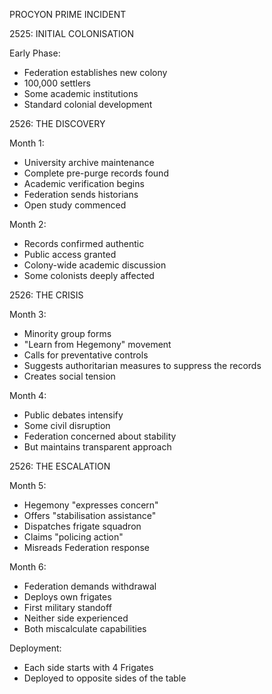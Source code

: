 PROCYON PRIME INCIDENT

2525: INITIAL COLONISATION

Early Phase:
- Federation establishes new colony
- 100,000 settlers
- Some academic institutions
- Standard colonial development

2526: THE DISCOVERY

Month 1:
- University archive maintenance
- Complete pre-purge records found
- Academic verification begins
- Federation sends historians
- Open study commenced

Month 2:
- Records confirmed authentic
- Public access granted
- Colony-wide academic discussion
- Some colonists deeply affected

2526: THE CRISIS

Month 3:
- Minority group forms
- "Learn from Hegemony" movement
- Calls for preventative controls
- Suggests authoritarian measures to suppress the records
- Creates social tension

Month 4:
- Public debates intensify
- Some civil disruption
- Federation concerned about stability
- But maintains transparent approach

2526: THE ESCALATION

Month 5:
- Hegemony "expresses concern"
- Offers "stabilisation assistance"
- Dispatches frigate squadron
- Claims "policing action"
- Misreads Federation response

Month 6:
- Federation demands withdrawal
- Deploys own frigates
- First military standoff
- Neither side experienced
- Both miscalculate capabilities

Deployment:
- Each side starts with 4 Frigates
- Deployed to opposite sides of the table